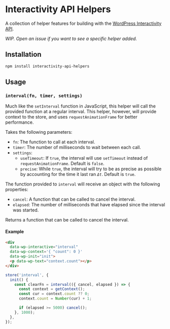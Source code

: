 # Interactivity API Helpers

A collection of helper features for building with the [WordPress Interactivity API](https://developer.wordpress.org/block-editor/reference-guides/packages/packages-interactivity/).

_WIP. Open an issue if you want to see a specific helper added._

## Installation

```bash
npm install interactivity-api-helpers
```

## Usage

### `interval(fn, timer, settings)`

Much like the `setInterval` function in JavaScript, this helper will call the provided function at a regular interval. This helper, however, will provide context to the store, and uses `requestAnimationFrame` for better performance.

Takes the following parameters:

- `fn`: The function to call at each interval.
- `timer`: The number of milliseconds to wait between each call.
- `settings`:
  - `useTimeout`: If `true`, the interval will use `setTimeout` instead of `requestAnimationFrame`. Default is `false`.
  - `precise`: While `true`, the interval will try to be as precise as possible by accounting for the time it last ran _`Δt`_. Default is `true`.

The function provided to `interval` will receive an object with the following properties:

- `cancel`: A function that can be called to cancel the interval.
- `elapsed`: The number of milliseconds that have elapsed since the interval was started.

Returns a function that can be called to cancel the interval.

#### Example

```html
<div
  data-wp-interactive="interval"
  data-wp-context='{ "count": 0 }'
  data-wp-init="init">
  <p data-wp-text="context.count"></p>
</div>
```

```js
store('interval', {
  init() {
    const clearFn = interval(({ cancel, elapsed }) => {
      const context = getContext();
      const cur = context.count ?? 0;
      context.count = Number(cur) + 1;

      if (elapsed >= 5000) cancel();
    }, 1000);
  },
});
```
